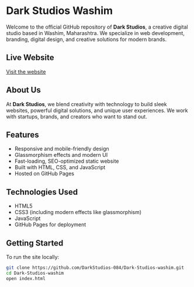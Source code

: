 # Dark Studios Washim

Welcome to the official GitHub repository of **Dark Studios**, a creative digital studio based in Washim, Maharashtra. We specialize in web development, branding, digital design, and creative solutions for modern brands.

## Live Website

[Visit the website](https://darkstudios-084.github.io/Dark-Studios-washim/)

## About Us

At **Dark Studios**, we blend creativity with technology to build sleek websites, powerful digital solutions, and unique user experiences. We work with startups, brands, and creators who want to stand out.

## Features

- Responsive and mobile-friendly design
- Glassmorphism effects and modern UI
- Fast-loading, SEO-optimized static website
- Built with HTML, CSS, and JavaScript
- Hosted on GitHub Pages

## Technologies Used

- HTML5
- CSS3 (including modern effects like glassmorphism)
- JavaScript
- GitHub Pages for deployment

## Getting Started

To run the site locally:

```bash
git clone https://github.com/DarkStudios-084/Dark-Studios-washim.git
cd Dark-Studios-washim
open index.html

